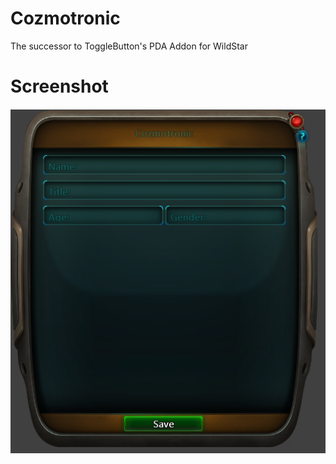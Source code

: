 # Cozmotronic
The successor to ToggleButton's PDA Addon for WildStar

# Screenshot
![Screenshot](/screenshot.png)